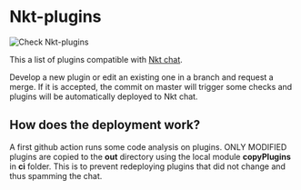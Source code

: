 # Nkt-plugins
![Check Nkt-plugins](https://github.com/fabienDaou/Nkt-plugins/workflows/Check%20Nkt-plugins/badge.svg?branch=master)

This a list of plugins compatible with [Nkt chat](https://github.com/qr7hur/nkt).

Develop a new plugin or edit an existing one in a branch and request a merge. 
If it is accepted, the commit on master will trigger some checks and plugins will be automatically deployed to Nkt chat.

## How does the deployment work?
A first github action runs some code analysis on plugins. 
ONLY MODIFIED plugins are copied to the **out** directory using the local module **copyPlugins** in **ci** folder.
This is to prevent redeploying plugins that did not change and thus spamming the chat.